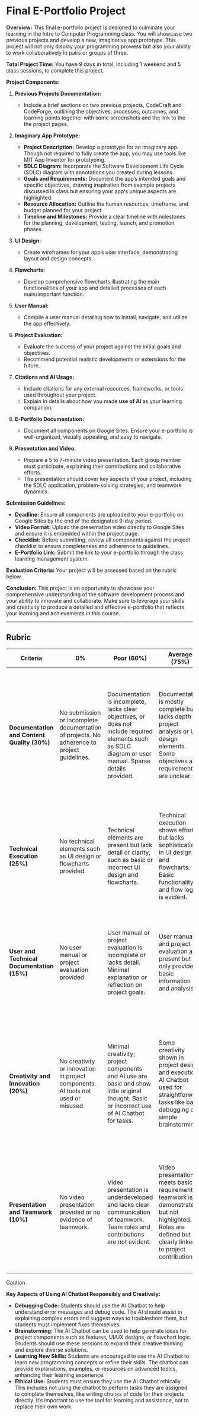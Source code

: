 # Final E-Portfolio Project

**Overview:**
This final e-portfolio project is designed to culminate your learning in the Intro to Computer Programming class. You will showcase two previous projects and develop a new, imaginative app prototype. This project will not only display your programming prowess but also your ability to work collaboratively in pairs or groups of three.

**Total Project Time:**
You have 9 days in total, including 1 weekend and 5 class sessions, to complete this project.

**Project Components:**

1. **Previous Projects Documentation:**
   - Include a brief sections on two previous projects, CodeCraft and CodeForge, outlining the objectives, processes, outcomes, and learning points together with some screenshots and the link to the the project pages.

2. **Imaginary App Prototype:**
   - **Project Description:** Develop a prototype for an imaginary app. Though not required to fully create the app, you may use tools like MIT App Inventor for prototyping.
   - **SDLC Diagram:** Incorporate the Software Development Life Cycle (SDLC) diagram with annotations you created during lessons.
   - **Goals and Requirements:** Document the app’s intended goals and specific objectives, drawing inspiration from example projects discussed in class but ensuring your app's unique aspects are highlighted.
   - **Resource Allocation:** Outline the human resources, timeframe, and budget planned for your project.
   - **Timeline and Milestones:** Provide a clear timeline with milestones for the planning, development, testing, launch, and promotion phases.

3. **UI Design:**
   - Create wireframes for your app’s user interface, demonstrating layout and design concepts.

4. **Flowcharts:**
   - Develop comprehensive flowcharts illustrating the main functionalities of your app and detailed processes of each main/important function.

5. **User Manual:**
   - Compile a user manual detailing how to install, navigate, and utilize the app effectively.

6. **Project Evaluation:**
   - Evaluate the success of your project against the initial goals and objectives.
   - Recommend potential realistic developments or extensions for the future.

7. **Citations and AI Usage:**
   - Include citations for any external resources, frameworks, or tools used throughout your project.
   - Explain in details about how you made **use of AI** as your learning companion. 

8. **E-Portfolio Documentation:**
   - Document all components on Google Sites. Ensure your e-portfolio is well-organized, visually appealing, and easy to navigate.

9. **Presentation and Video:**
   - Prepare a 5 to 7-minute video presentation. Each group member must participate, explaining their contributions and collaborative efforts.
   - The presentation should cover key aspects of your project, including the SDLC application, problem-solving strategies, and teamwork dynamics.

**Submission Guidelines:**
- **Deadline:** Ensure all components are uploaded to your e-portfolio on Google Sites by the end of the designated 9-day period.
- **Video Format:** Upload the presentation video directly to Google Sites and ensure it is embedded within the project page.
- **Checklist:** Before submitting, review all components against the project checklist to ensure completeness and adherence to guidelines.
- **E-Portfolio Link:** Submit the link to your e-portfolio through the class learning management system.

**Evaluation Criteria:**
Your project will be assessed based on the rubric below.

**Conclusion:**
This project is an opportunity to showcase your comprehensive understanding of the software development process and your ability to innovate and collaborate. Make sure to leverage your skills and creativity to produce a detailed and effective e-portfolio that reflects your learning and achievements in this course.

---

## Rubric

| Criteria                                                   | 0%                                                                                                   | Poor (60%)                                                                                                                                             | Average (75%)                                                                                                                                                        | Good (85%)                                                                                                                                                                      | Exceptional (100%)                                                                                                                                                                                             |
|------------------------------------------------------------|------------------------------------------------------------------------------------------------------|--------------------------------------------------------------------------------------------------------------------------------------------------------|----------------------------------------------------------------------------------------------------------------------------------------------------------------------|---------------------------------------------------------------------------------------------------------------------------------------------------------------------------------|-------------------------------------------------------------------------------------------------------------------------------------------------------------------------------------------------------------------------------------------|
| **Documentation and Content Quality (30%)**                | No submission or incomplete documentation of projects. No adherence to project guidelines.           | Documentation is incomplete, lacks clear objectives, or does not include required elements such as SDLC diagram or user manual. Sparse details provided. | Documentation is mostly complete but lacks depth in project analysis or UI design elements. Some objectives and requirements are unclear.                               | Documentation is complete with clear objectives and thorough descriptions. Includes SDLC diagram, wireframes, and user manual. Minor details may be missing.                  | Documentation is exceptionally detailed and well-organized. Includes comprehensive coverage of all elements such as previous projects, SDLC diagram, app prototype, wireframes, and user manual. All objectives and requirements are clearly and creatively presented. |
| **Technical Execution (25%)**                               | No technical elements such as UI design or flowcharts provided.                                      | Technical elements are present but lack detail or clarity, such as basic or incorrect UI design and flowcharts.                                          | Technical execution shows effort but lacks sophistication in UI design and flowcharts. Basic functionality and flow logic is evident.                                    | Technical elements are well-executed with clear and detailed UI design and flowcharts. Demonstrates good understanding and application of technical requirements.            | Exceptional technical execution with advanced and innovative UI design and detailed, comprehensive flowcharts. Demonstrates a high level of proficiency and creativity in technical design.                                       |
| **User and Technical Documentation (15%)**                  | No user manual or project evaluation provided.                                                       | User manual or project evaluation is incomplete or lacks detail. Minimal explanation or reflection on project goals.                                      | User manual and project evaluation are present but only provide basic information and analysis.                                                                         | User manual and project evaluation are well-developed, offering detailed instructions and thoughtful analysis of project goals and outcomes.                               | User manual and project evaluation are exemplary, providing comprehensive, clear, and insightful information and analysis, with advanced considerations of future developments and recommendations.                             |
| **Creativity and Innovation (20%)**                         | No creativity or innovation in project components. AI tools not used or misused.                    | Minimal creativity; project components and AI use are basic and show little original thought. Basic or incorrect use of AI Chatbot for tasks.           | Some creativity shown in project design and execution. AI Chatbot used for straightforward tasks like basic debugging or simple brainstorming.                         | Good level of creativity and innovation in project components. Effective and responsible use of AI Chatbot for debugging complex issues, enhancing brainstorming, and learning new programming skills.                                    | Exceptional creativity and innovation. Project components demonstrate originality and advanced problem-solving. AI Chatbot is used innovatively for debugging, brainstorming, and skill acquisition, strictly adhering to ethical AI usage guidelines.                     |
| **Presentation and Teamwork (10%)**                        | No video presentation provided or no evidence of teamwork.                                           | Video presentation is underdeveloped and lacks clear communication of teamwork. Team roles and contributions are not evident.                           | Video presentation meets basic requirements; teamwork is demonstrated but not highlighted. Roles are defined but not clearly linked to project contributions.             | Video presentation is clear and effectively communicates the project and teamwork. Team roles and contributions are well-defined and contribute to the project's success.    | Video presentation is outstanding in quality and effectiveness. Demonstrates exceptional teamwork, with clear, equal contributions from all members. Enhances understanding of the project through strategic communication.         |

> [!CAUTION]
> **Key Aspects of Using AI Chatbot Responsibly and Creatively:**
- **Debugging Code:** Students should use the AI Chatbot to help understand error messages and debug code. The AI should assist in explaining complex errors and suggest ways to troubleshoot them, but students must implement fixes themselves.
- **Brainstorming:** The AI Chatbot can be used to help generate ideas for project components such as features, UI/UX designs, or flowchart logic. Students should use these sessions to expand their creative thinking and explore diverse solutions.
- **Learning New Skills:** Students are encouraged to use the AI Chatbot to learn new programming concepts or refine their skills. The chatbot can provide explanations, examples, or resources on advanced topics, enhancing their learning experience.
- **Ethical Use:** Students must ensure they use the AI Chatbot ethically. This includes not using the chatbot to perform tasks they are assigned to complete themselves, like writing chunks of code for their projects directly. It’s important to use the tool for learning and assistance, not to replace their own work.
